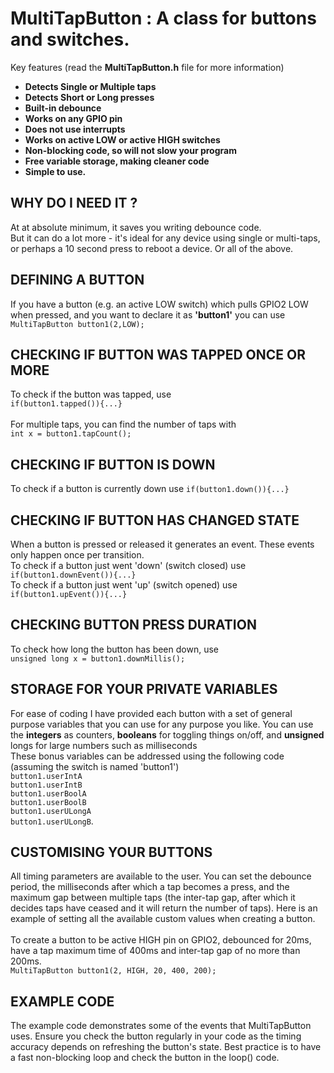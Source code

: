 # MultiTapButton : A class for buttons and switches.

Key features (read the __MultiTapButton.h__ file for more information)
<strong>
<ul>
  <li>Detects Single or Multiple taps</li>
  <li>Detects Short or Long presses</li>
  <li>Built-in debounce</li>
  <li>Works on any GPIO pin</li>
  <li>Does not use interrupts</li>
  <li>Works on active LOW or active HIGH switches</li>
  <li>Non-blocking code, so will not slow your program</li>
  <li>Free variable storage, making cleaner code</li>
  <li>Simple to use.</li>  
</ul> 
</strong>

## WHY DO I NEED IT ?
At at absolute minimum, it saves you writing debounce code.<br>
But it can do a lot more - it's ideal for any device using single or multi-taps, or perhaps a 10 second press to reboot a device. Or all of the above.

## DEFINING A BUTTON
If you have a button (e.g. an active LOW switch) which pulls GPIO2 LOW when pressed, and you want to declare it as <strong>'button1'</strong> you can use <br>
`MultiTapButton button1(2,LOW);`

## CHECKING IF BUTTON WAS TAPPED ONCE OR MORE
To check if the button was tapped, use <br>`if(button1.tapped()){...}`<br><br>
For multiple taps, you can find the number of taps with <br>`int x = button1.tapCount();`

## CHECKING IF BUTTON IS DOWN
To check if a button is currently down use `if(button1.down()){...}`

## CHECKING IF BUTTON HAS CHANGED STATE
When a button is pressed or released it generates an event. These events only happen once per transition.<br>
To check if a button just went 'down' (switch closed) use <br>`if(button1.downEvent()){...}`<br>
To check if a button just went 'up' (switch opened) use <br>`if(button1.upEvent()){...}`

## CHECKING BUTTON PRESS DURATION
To check how long the button has been down, use <br>`unsigned long x = button1.downMillis();`

## STORAGE FOR YOUR PRIVATE VARIABLES
 For ease of coding I have provided each button with a set of general purpose variables that you can use for any purpose you like. You can use the <strong>integers</strong> as counters, <strong>booleans</strong> for toggling things on/off, and <strong>unsigned</strong>
 longs for large numbers such as milliseconds<br>
 These bonus variables can be addressed
  using the following code (assuming the switch is named 'button1')<br>
	`button1.userIntA`<br>
	`button1.userIntB`<br>
	`button1.userBoolA`<br>
	`button1.userBoolB`<br>
  `button1.userULongA`<br>
  `button1.userULongB`.

  ## CUSTOMISING YOUR BUTTONS
  All timing parameters are available to the user. You can set the debounce period, the milliseconds after which a tap becomes a press, and the maximum gap between multiple taps (the inter-tap gap, after which it decides taps have ceased and it will return the number of taps).
 Here is an example of setting all the available custom values when creating a button.<br><br>
 To create a button to be active HIGH pin on GPIO2, debounced for 20ms, have a tap maximum time of 400ms and inter-tap gap of no more than 200ms.<br>
 `MultiTapButton button1(2, HIGH, 20, 400, 200);`

  ## EXAMPLE CODE
  The example code demonstrates some of the events that MultiTapButton uses. Ensure you check the button regularly in your code as the timing accuracy depends on refreshing the button's state. Best practice is to have a fast non-blocking loop and check the button in the loop() code.
